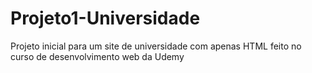 # Projeto1-Universidade
 Projeto inicial para um site de universidade com apenas HTML feito no curso de desenvolvimento web da Udemy
